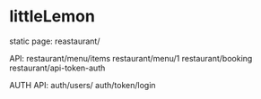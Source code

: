 # littleLemon



static page:
reastaurant/


API:
restaurant/menu/items
restaurant/menu/1
restaurant/booking
restaurant/api-token-auth

AUTH API:
auth/users/
auth/token/login
